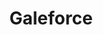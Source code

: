 ---
title: "Galeforce"
description: "Salesforce Security Scanning made Simple. That's too many S's. Sorry."
longDescription: "While at CyberCX I built a tool in python to wrap the Salesforce dev API (SFDX) and cross-reference the configuration XMLs with some common misconfigurations and occasionally massive vulnerability."
pubDate: 2023-01-01
youtubeId: "HOYy_jmzUSg"
imgURL: "../../../galeforce.png"
imgLink: "https://github.com/theomahaproject/Galeforce"
episodeNumber: 4
summary: ""
aiDiscussion: "/audio/AI Open Source, Vienna Housing_ A Discussion.wav"
tags:
  - "Offsec"
  - "Python"
  - "Salesforce"
citations:
  - title: "TheOmahaProject Github - Galeforce"
    url: "https://github.com/theomahaproject/Galeforce"
  - title: "Salesforce - SFDX"
    url: "https://developer.salesforce.com/tools/salesforcecli"

---